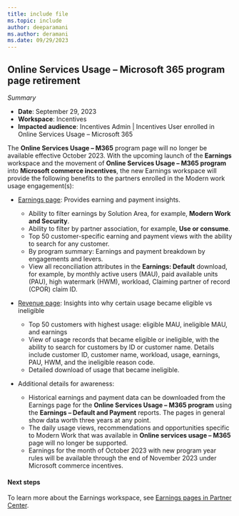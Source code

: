 ```yaml
---
title: include file
ms.topic: include
author: deeparamani
ms.author: deramani
ms.date: 09/29/2023
---
```


## Online Services Usage – Microsoft 365 program page retirement

_Summary_

- **Date**: September 29, 2023
- **Workspace**: Incentives
- **Impacted audience**: Incentives Admin | Incentives User enrolled in Online Services Usage – Microsoft 365

The **Online Services Usage – M365** program page will no longer be available effective October 2023. With the upcoming launch of the **Earnings** workspace and the movement of **Online Services Usage – M365 program** into **Microsoft commerce incentives**, the new Earnings workspace will provide the following benefits to the partners enrolled in the Modern work usage engagement(s):

- [Earnings page](https://partner.microsoft.com/dashboard/earnings/earnings): Provides earning and payment insights.
  
  - Ability to filter earnings by Solution Area, for example, **Modern Work and Security**.
  - Ability to filter by partner association, for example, **Use or consume**.
  - Top 50 customer-specific earning and payment views with the ability to search for any customer.
  - By program summary: Earnings and payment breakdown by engagements and levers.
  - View all reconciliation attributes in the **Earnings: Default** download, for example, by monthly active users (MAU), paid available units (PAU), high watermark (HWM), workload, Claiming partner of record (CPOR) claim ID.
  
- [Revenue page](https://partner.microsoft.com/dashboard/earnings/revenue): Insights into why certain usage became eligible vs ineligible

  - Top 50 customers with highest usage: eligible MAU, ineligible MAU, and earnings
  - View of usage records that became eligible or ineligible, with the ability to search for customers by ID or customer name. Details include customer ID, customer name, workload, usage, earnings, PAU, HWM, and the ineligible reason code.
  - Detailed download of usage that became ineligible.
  
- Additional details for awareness:

  - Historical earnings and payment data can be downloaded from the Earnings page for the **Online Services Usage – M365 program** using the **Earnings – Default and Payment** reports. The pages in general show data worth three years at any point.
  - The daily usage views, recommendations and opportunities specific to Modern Work that was available in **Online services usage – M365** page will no longer be supported.
  - Earnings for the month of October 2023 with new program year rules will be available through the end of November 2023 under Microsoft commerce incentives.

#### Next steps

To learn more about the Earnings workspace, see [Earnings pages in Partner Center](../../../earnings-overview.md).
